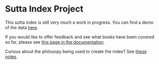 # Sutta Index Project

This sutta index is still very much a work in progress. You can find a demo of the data [here](https://index.readingfaithfully.org/).

If you would like to offer feedback and see what books have been covered so far, please see [this page in the documentation](https://github.com/thesunshade/sutta-index/blob/main/src/documentation/helpfulFeedback.md).

Curious about the philosopy being used to create the index? See [these notes](https://github.com/thesunshade/sutta-index/blob/main/src/documentation/principlesOfIndexingSuttas.md).
